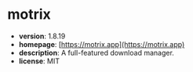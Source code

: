 # motrix

- **version**: 1.8.19
- **homepage**: [https://motrix.app](https://motrix.app)
- **description**: A full-featured download manager.
- **license**: MIT

